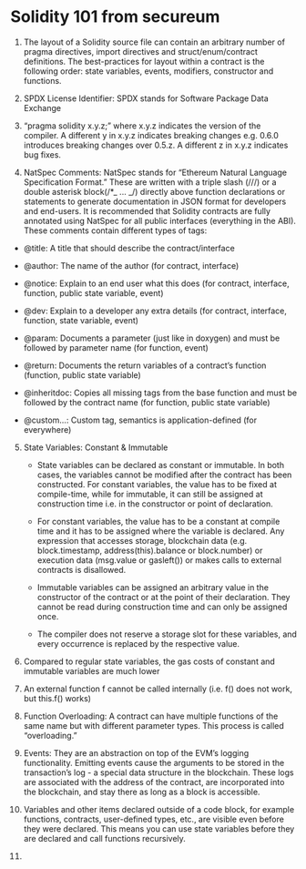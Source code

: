 # Solidity 101 from secureum

1. The layout of a Solidity source file can contain an arbitrary number of pragma directives, import directives and struct/enum/contract definitions. The best-practices for layout within a contract is the following order: state variables, events, modifiers, constructor and functions.

2. SPDX License Identifier: SPDX stands for Software Package Data Exchange

3. “pragma solidity x.y.z;” where x.y.z indicates the version of the compiler. A different y in x.y.z indicates breaking changes e.g. 0.6.0 introduces breaking changes over 0.5.z. A different z in x.y.z indicates bug fixes.

4. NatSpec Comments: NatSpec stands for “Ethereum Natural Language Specification Format.” These are written with a triple slash (///) or a double asterisk block(/\*_ ... _/) directly above function declarations or statements to generate documentation in JSON format for developers and end-users. It is recommended that Solidity contracts are fully annotated using NatSpec for all public interfaces (everything in the ABI). These comments contain different types of tags:

- @title: A title that should describe the contract/interface

- @author: The name of the author (for contract, interface)

- @notice: Explain to an end user what this does (for contract, interface, function, public state variable, event)

- @dev: Explain to a developer any extra details (for contract, interface, function, state variable, event)

- @param: Documents a parameter (just like in doxygen) and must be followed by parameter name (for function, event)

- @return: Documents the return variables of a contract’s function (function, public state variable)

- @inheritdoc: Copies all missing tags from the base function and must be followed by the contract name (for function, public state variable)

- @custom…: Custom tag, semantics is application-defined (for everywhere)

5. State Variables: Constant & Immutable

   - State variables can be declared as constant or immutable. In both cases, the variables cannot be modified after the contract has been constructed. For constant variables, the value has to be fixed at compile-time, while for immutable, it can still be assigned at construction time i.e. in the constructor or point of declaration.

   - For constant variables, the value has to be a constant at compile time and it has to be assigned where the variable is declared. Any expression that accesses storage, blockchain data (e.g. block.timestamp, address(this).balance or block.number) or execution data (msg.value or gasleft()) or makes calls to external contracts is disallowed.

   - Immutable variables can be assigned an arbitrary value in the constructor of the contract or at the point of their declaration. They cannot be read during construction time and can only be assigned once.

   - The compiler does not reserve a storage slot for these variables, and every occurrence is replaced by the respective value.

6. Compared to regular state variables, the gas costs of constant and immutable variables are much lower

7. An external function f cannot be called internally (i.e. f() does not work, but this.f() works)

8. Function Overloading: A contract can have multiple functions of the same name but with different parameter types. This process is called “overloading.”

9. Events: They are an abstraction on top of the EVM’s logging functionality. Emitting events cause the arguments to be stored in the transaction’s log - a special data structure in the blockchain. These logs are associated with the address of the contract, are incorporated into the blockchain, and stay there as long as a block is accessible.

10. Variables and other items declared outside of a code block, for example functions, contracts, user-defined types, etc., are visible even before they were declared. This means you can use state variables before they are declared and call functions recursively.

11. 
